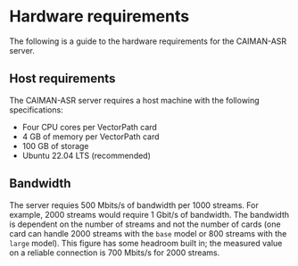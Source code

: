 # Hardware requirements

The following is a guide to the hardware requirements for the CAIMAN-ASR server.

## Host requirements

The CAIMAN-ASR server requires a host machine with the following specifications:

- Four CPU cores per VectorPath card
- 4 GB of memory per VectorPath card
- 100 GB of storage
- Ubuntu 22.04 LTS (recommended)

## Bandwidth

The server requies 500 Mbits/s of bandwidth per 1000 streams. For example, 2000 streams would require 1 Gbit/s of bandwidth.
The bandwidth is dependent on the number of streams and not the number of cards (one card can handle 2000 streams with the `base` model or 800 streams with the `large` model).
This figure has some headroom built in; the measured value on a reliable connection is 700 Mbits/s for 2000 streams.
